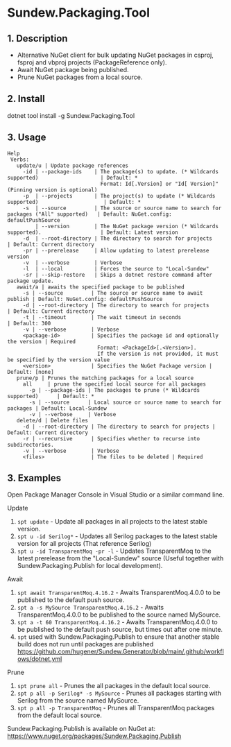 # Sundew.Packaging.Tool

## **1. Description**
* Alternative NuGet client for bulk updating NuGet packages in csproj, fsproj and vbproj projects (PackageReference only).
* Await NuGet package being published.
* Prune NuGet packages from a local source.

## **2. Install**
dotnet tool install -g Sundew.Packaging.Tool

## **3. Usage**

```
Help
 Verbs:
   update/u | Update package references
     -id | --package-ids    | The package(s) to update. (* Wildcards supported)                    | Default: *
                              Format: Id[.Version] or "Id[ Version]" (Pinning version is optional)
     -p  | --projects       | The project(s) to update (* Wildcards supported)                     | Default: *
     -s  | --source         | The source or source name to search for packages ("All" supported)   | Default: NuGet.config: defaultPushSource
         | --version        | The NuGet package version (* Wildcards supported).                   | Default: Latest version
     -d  | --root-directory | The directory to search for projects                                 | Default: Current directory
     -pr | --prerelease     | Allow updating to latest prerelease version
     -v  | --verbose        | Verbose
     -l  | --local          | Forces the source to "Local-Sundew"
     -sr | --skip-restore   | Skips a dotnet restore command after package update.
   await/a | awaits the specified package to be published
     -s | --source         | The source or source name to await publish | Default: NuGet.config: defaultPushSource
     -d | --root-directory | The directory to search for projects       | Default: Current directory
     -t | --timeout        | The wait timeout in seconds                | Default: 300
     -v | --verbose        | Verbose
     <package-id>          | Specifies the package id and optionally the version | Required
                             Format: <PackageId>[.<Version>].
                             If the version is not provided, it must be specified by the version value
     <version>             | Specifies the NuGet Package version | Default: [none]
   prune/p | Prunes the matching packages for a local source
     all     | prune the specified local source for all packages
       -p | --package-ids | The packages to prune (* Wildcards supported)      | Default: *
       -s | --source      | Local source or source name to search for packages | Default: Local-Sundew
       -v | --verbose     | Verbose
   delete/d | Delete files
     -d | --root-directory | The directory to search for projects | Default: Current directory
     -r | --recursive      | Specifies whether to recurse into subdirectories.
     -v | --verbose        | Verbose
     <files>               | The files to be deleted | Required
```

## **3. Examples**
Open Package Manager Console in Visual Studio or a similar command line.

Update
1. ```spt update``` - Update all packages in all projects to the latest stable version.
2. ```spt u -id Serilog*``` - Updates all Serilog packages to the latest stable version for all projects (That reference Serilog)
3. ```spt u -id TransparentMoq -pr -l``` - Updates TransparentMoq to the latest prerelease from the "Local-Sundew" source (Useful together with Sundew.Packaging.Publish for local development).

Await
1. ```spt await TransparentMoq.4.16.2``` - Awaits TransparentMoq.4.0.0 to be published to the default push source.
2. ```spt a -s MySource TransparentMoq.4.16.2``` - Awaits TransparentMoq.4.0.0 to be published to the source named MySource.
3. ```spt a -t 60 TransparentMoq.4.16.2``` - Awaits TransparentMoq.4.0.0 to be published to the default push source, but times out after one minute.
4. ```spt``` used with Sundew.Packaging.Publish to ensure that another stable build does not run until packages are published https://github.com/hugener/Sundew.Generator/blob/main/.github/workflows/dotnet.yml

Prune
1. ```spt prune all``` - Prunes the all packages in the default local source.
2. ```spt p all -p Serilog* -s MySource``` - Prunes all packages starting with Serilog from the source named MySource.
3. ```spt p all -p TransparentMoq``` - Prunes all TransparentMoq packages from the default local source.

Sundew.Packaging.Publish is available on NuGet at: https://www.nuget.org/packages/Sundew.Packaging.Publish